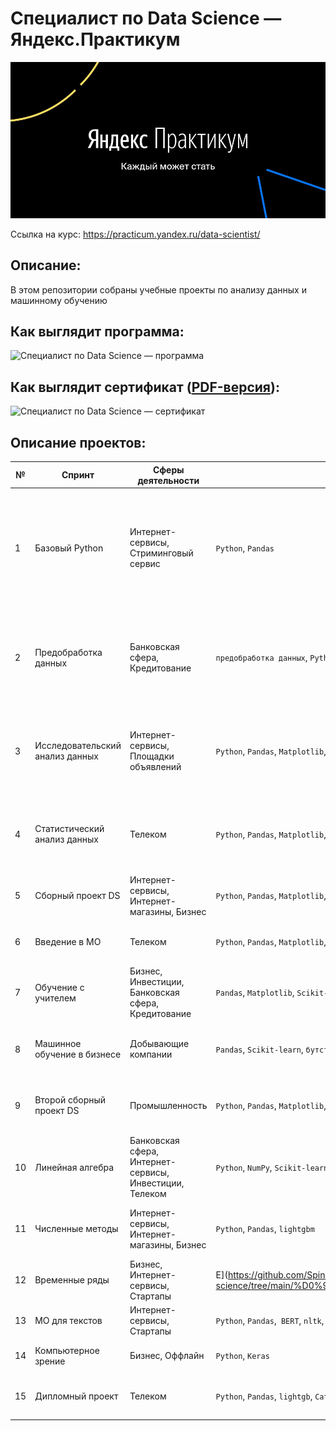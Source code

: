 # Специалист по Data Science — Яндекс.Практикум
[![Специалист по Data Science](/logo.jpg)](https://practicum.yandex.ru/data-scientist/)

Ссылка на курс: https://practicum.yandex.ru/data-scientist/


## Описание:
В этом репозитории собраны учебные проекты по анализу данных и машинному обучению

## Как выглядит программа:
![Специалист по Data Science — программа](/program.png)

## Как выглядит сертификат ([PDF-версия](certificate/certificate.pdf)):
![Специалист по Data Science — сертификат](/certificate/certificate-1.png)

## Описание проектов:
|№| Спринт|Сферы деятельности|Навыки и инструменты| Название и ссылка | О чем проект|
|--------------|---------------|------------------|--------------------|-------------------|------------------------------------------------------------------|
|1|Базовый Python |Интернет-сервисы, Стриминговый сервис|`Python`, `Pandas`|[Исследование музыки больших городов](https://github.com/Spinasir/Data-science/tree/main/%D0%91%D0%B0%D0%B7%D0%BE%D0%B2%D1%8B%D0%B9%20Python)|На реальных данных Яндекс.Музыки c помощью библиотеки Pandas и её возможностей проверить данные и сравнить поведение и предпочтения пользователей двух столиц — Москвы и Санкт-Петербурга.|
|2|Предобработка данных|Банковская сфера, Кредитование|`предобработка данных`, `Python`, `Pandas`|[Исследование надежности заемщиков](https://github.com/Spinasir/Data-science/tree/main/%D0%9F%D1%80%D0%B5%D0%B4%D0%BE%D0%B1%D1%80%D0%B0%D0%B1%D0%BE%D1%82%D0%BA%D0%B0%20%D0%B4%D0%B0%D0%BD%D0%BD%D1%8B%D1%85)|На основе статистики о платёжеспособности клиентов исследовать влияет ли семейное положение и количество детей клиента на факт возврата кредита в срок|
|3|Исследовательский анализ данных|Интернет-сервисы, Площадки объявлений|`Python`, `Pandas`, `Matplotlib`, `исследовательский анализ данных`, `визуализация данных`, `предобработка данных`|[Исследование объявлений о продаже квартир](https://github.com/Spinasir/Data-science/tree/main/%D0%98%D1%81%D1%81%D0%BB%D0%B5%D0%B4%D0%BE%D0%B2%D0%B0%D1%82%D0%B5%D0%BB%D1%8C%D1%81%D0%BA%D0%B8%D0%B9%20%D0%B0%D0%BD%D0%B0%D0%BB%D0%B8%D0%B7%20%D0%B4%D0%B0%D0%BD%D0%BD%D1%8B%D1%85)| Используя данные сервиса Яндекс.Недвижимость, определить рыночную стоимость объектов недвижимости и типичные параметры квартир|
|4|Статистический анализ данных|Телеком|`Python`, `Pandas`, `Matplotlib`, `NumPy`, `SciPy`, `описательная статистика`, `проверка статистических гипотез`|[Определение выгодного тарифа для телеком компании](https://github.com/Spinasir/Data-science/tree/main/%D0%A1%D1%82%D0%B0%D1%82%D0%B8%D1%81%D1%82%D0%B8%D1%87%D0%B5%D1%81%D0%BA%D0%B8%D0%B9%20%D0%B0%D0%BD%D0%B0%D0%BB%D0%B8%D0%B7%20%D0%B4%D0%B0%D0%BD%D0%BD%D1%8B%D1%85)|На основе данных клиентов оператора сотовой связи проанализировать поведение клиентов и поиск оптимального тарифа|
|5|Сборный проект DS|Интернет-сервисы, Интернет-магазины, Бизнес|`Python`, `Pandas`, `Matplotlib`, `исследовательский анализ данных`|[Исследование популярности игр](https://github.com/Spinasir/Data-science/tree/main/%D0%A1%D0%B1%D0%BE%D1%80%D0%BD%D1%8B%D0%B9%20%D0%BF%D1%80%D0%BE%D0%B5%D0%BA%D1%82%20DS)|Исследование определяющие успешность игры закономерности|
|6|Введение в МО|Телеком|`Python`, `Pandas`, `Matplotlib`, `Scikit-learn`|[Классификаиция клиентов телеком компании](https://github.com/Spinasir/Data-science/tree/main/%D0%92%D0%B2%D0%B5%D0%B4%D0%B5%D0%BD%D0%B8%D0%B5%20%D0%B2%20%D0%9C%D0%9E)|На основе данных предложить клиенту тариф.|
|7|Обучение с учителем| Бизнес, Инвестиции, Банковская сфера, Кредитование|`Pandas`, `Matplotlib`, `Scikit-learn`|[Прогнозирование оттока клиента Банка](https://github.com/Spinasir/Data-science/tree/main/%D0%9E%D0%B1%D1%83%D1%87%D0%B5%D0%BD%D0%B8%D0%B5%20%D1%81%20%D1%83%D1%87%D0%B8%D1%82%D0%B5%D0%BB%D0%B5%D0%BC)|На основе данных из банка определить клиент, который может уйти|
|8|Машинное обучение в бизнесе|Добывающие компании|`Pandas`, `Scikit-learn`, `бутстреп`|[Определение наиболее выгодного региона нефтедобычи](https://github.com/Spinasir/Data-science/tree/main/%D0%9C%D0%B0%D1%88%D0%B8%D0%BD%D0%BD%D0%BE%D0%B5%20%D0%BE%D0%B1%D1%83%D1%87%D0%B5%D0%BD%D0%B8%D0%B5%20%D0%B2%20%D0%B1%D0%B8%D0%B7%D0%BD%D0%B5%D1%81%D0%B5)|На основе данных геологи разведки выбрать район добычи нефти|
|9|Второй сборный проект DS|Промышленность|`Python`, `Pandas`, `Matplotlib`, `NumPy`, `Scikit-learn`, `исследовательский анализ данных`|[Исследование технологического процесса очистки золота](https://github.com/Spinasir/Data-science/tree/main/%D0%92%D1%82%D0%BE%D1%80%D0%BE%D0%B9%20%D1%81%D0%B1%D0%BE%D1%80%D0%BD%D1%8B%D0%B9%20%D0%BF%D1%80%D0%BE%D0%B5%D0%BA%D1%82%20DS)|Спрогнозировать концентрацию золота при проведении процесса очистки золота|
|10|Линейная алгебра|Банковская сфера, Интернет-сервисы, Инвестиции, Телеком|`Python`, `NumPy`, `Scikit-learn`|[Защита данных клиентов страховой компании](https://github.com/Spinasir/Data-science/tree/main/%D0%9B%D0%B8%D0%BD%D0%B5%D0%B9%D0%BD%D0%B0%D1%8F%20%D0%B0%D0%BB%D0%B3%D0%B5%D0%B1%D1%80%D0%B0)|Разработка модели анонимизации персональных данных|
|11|Численные методы|Интернет-сервисы, Интернет-магазины, Бизнес|`Python`, `Pandas`, `lightgbm`|[Построение модели определения стоимости автомобиля](https://github.com/Spinasir/Data-science/tree/main/%D0%A7%D0%B8%D1%81%D0%BB%D0%B5%D0%BD%D0%BD%D1%8B%D0%B5%20%D0%BC%D0%B5%D1%82%D0%BE%D0%B4%D1%8B)|Разработка системы рекомендации стоимости автомобиля на основе его описания|
|12|Временные ряды|Бизнес, Интернет-сервисы, Стартапы|Е](https://github.com/Spinasir/Data-science/tree/main/%D0%92%D1%80%D0%B5%D0%BC%D0%B5%D0%BD%D0%BD%D1%8B%D0%B5%20%D1%80%D1%8F%D0%B4%D1%8B)|Pазработка системы предсказания объема заказа.|
|13|МО для текстов| Интернет-сервисы, Стартапы|`Python`, `Pandas`,` BERT`, `nltk`, `tf-idf`|[Обучение модели классификации комментариев](https://github.com/Spinasir/Data-science/tree/main/%D0%9C%D0%9E%20%D0%B4%D0%BB%D1%8F%20%D1%82%D0%B5%D0%BA%D1%81%D1%82%D0%BE%D0%B2)|Определение токсичности комментарии|
|14|Компьютерное зрение|Бизнес, Оффлайн|`Python`, `Keras`|[Обработка фотографий покупателя](https://github.com/Spinasir/Data-science/tree/main/%D0%9A%D0%BE%D0%BC%D0%BF%D1%8C%D1%8E%D1%82%D0%B5%D1%80%D0%BD%D0%BE%D0%B5%20%D0%B7%D1%80%D0%B5%D0%BD%D0%B8%D0%B5)|Определение возраста по фотографии|
|15|Дипломный проект|Телеком|`Python`, `Pandas`, `lightgb`, `CatBoost`|[Прогнозирование оттока клиента телеком-компании](https://github.com/Spinasir/Data-science/tree/main/%D0%94%D0%B8%D0%BF%D0%BB%D0%BE%D0%BC%D0%BD%D1%8B%D0%B9%20%D0%BF%D1%80%D0%BE%D0%B5%D0%BA%D1%82)|На основе данных телеком-компании определить клиента, который может уйти|

